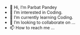 - 👋 Hi, I’m Parbat Pandey
- 👀 I’m interested in Coding.
- 🌱 I’m currently learning Coding.
- 💞️ I’m looking to collaborate on ...
- 📫 How to reach me ...

<!---
Parbat20/Parbat20 is a ✨ special ✨ repository because its `README.md` (this file) appears on your GitHub profile.
You can click the Preview link to take a look at your changes.
--->
